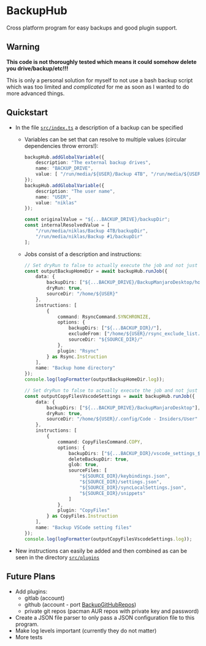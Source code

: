 # BackupHub

Cross platform program for easy backups and good plugin support.

## Warning

**This code is not thoroughly tested which means it could somehow delete you drive/backup/etc!!!**

This is only a personal solution for myself to not use a bash backup script which was too limited and *complicated* for me as soon as I wanted to do more advanced things.

## Quickstart

- In the file [`src/index.ts`](src/index.ts) a description of a backup can be specified
  - Variables can be set that can resolve to multiple values (circular dependencies throw errors!):

    ```ts
    backupHub.addGlobalVariable({
        description: "The external backup drives",
        name: "BACKUP_DRIVE",
        value: [ "/run/media/${USER}/Backup 4TB", "/run/media/${USER}/Backup #1" ]
    });
    backupHub.addGlobalVariable({
        description: "The user name",
        name: "USER",
        value: "niklas"
    });

    const originalValue = "${...BACKUP_DRIVE}/backupDir";
    const internalResolvedValue = [
        "/run/media/niklas/Backup 4TB/backupDir",
        "/run/media/niklas/Backup #1/backupDir"
    ];
    ```

  - Jobs consist of a description and instructions:

    ```ts
    // Set dryRun to false to actually execute the job and not just print what it will do
    const outputBackupHomeDir = await backupHub.runJob({
        data: {
            backupDirs: ["${...BACKUP_DRIVE}/BackupManjaroDesktop/home_${USER}"],
            dryRun: true,
            sourceDir: "/home/${USER}"
        },
        instructions: [
            {
                command: RsyncCommand.SYNCHRONIZE,
                options: {
                    backupDirs: ["${...BACKUP_DIR}/"],
                    excludeFrom: ["/home/${USER}/rsync_exclude_list.txt"],
                    sourceDir: "${SOURCE_DIR}/"
                },
                plugin: "Rsync"
            } as Rsync.Instruction
        ],
        name: "Backup home directory"
    });
    console.log(logFormatter(outputBackupHomeDir.log));
    ```

    ```ts
    // Set dryRun to false to actually execute the job and not just print what it will do
    const outputCopyFilesVscodeSettings = await backupHub.runJob({
        data: {
            backupDirs: ["${...BACKUP_DRIVE}/BackupManjaroDesktop"],
            dryRun: true,
            sourceDir: "/home/${USER}/.config/Code - Insiders/User"
        },
        instructions: [
            {
                command: CopyFilesCommand.COPY,
                options: {
                    backupDirs: ["${...BACKUP_DIR}/vscode_settings_${USER}"],
                    deleteBackupDir: true,
                    glob: true,
                    sourceFiles: [
                        "${SOURCE_DIR}/keybindings.json",
                        "${SOURCE_DIR}/settings.json",
                        "${SOURCE_DIR}/syncLocalSettings.json",
                        "${SOURCE_DIR}/snippets"
                    ]
                },
                plugin: "CopyFiles"
            } as CopyFiles.Instruction
        ],
        name: "Backup VSCode setting files"
    });
    console.log(logFormatter(outputCopyFilesVscodeSettings.log));
    ```

- New instructions can easily be added and then combined as can be seen in the directory [`src/plugins`](src/plugins)

## Future Plans

- Add plugins:
  - gitlab (account)
  - github (account - port [BackupGitHubRepos](https://github.com/AnonymerNiklasistanonym/BackupGitHubRepos))
  - private git repos (pacman AUR repos with private key and password)
- Create a JSON file parser to only pass a JSON configuration file to this program.
- Make log levels important (currently they do not matter)
- More tests
